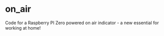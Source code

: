 # on_air
Code for a Raspberry PI Zero powered on air indicator - a new essential for working at home!

